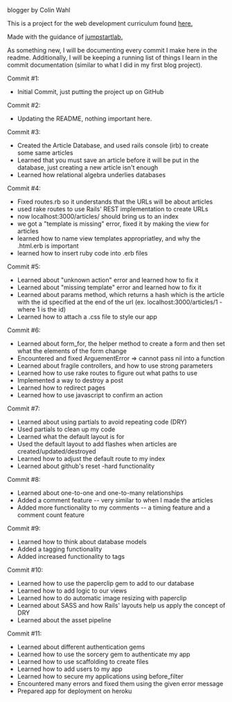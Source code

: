 blogger by Colin Wahl

This is a project for the web development curriculum found [here.](http://www.theodinproject.com/home)

Made with the guidance of [jumpstartlab.](http://tutorials.jumpstartlab.com/projects/blogger.html)

As something new, I will be documenting every commit I make here in the readme.  Additionally, I will be keeping a running list of things I learn in the commit documentation (similar to what I did in my first blog project).

Commit #1:
- Initial Commit, just putting the project up on GitHub

Commit #2:
- Updating the README, nothing important here.

Commit #3:
- Created the Article Database, and used rails console (irb) to create some same articles
- Learned that you must save an article before it will be put in the database, just creating a new article isn't enough
- Learned how relational algebra underlies databases

Commit #4:
- Fixed routes.rb so it understands that the URLs will be about articles
- used rake routes to use Rails' REST implementation to create URLs
- now localhost:3000/articles/ should bring us to an index
- we got a "template is missing" error, fixed it by making the view for articles
- learned how to name view templates appropriatley, and why the .html.erb is important
- learned how to insert ruby code into .erb files 

Commit #5:
- Learned about "unknown action" error and learned how to fix it
- Learned about "missing template" error and learned how to fix it
- Learned about params method, which returns a hash which is the article with the id specified at the end of the url (ex. localhost:3000/articles/1 - where 1 is the id)
- Learned how to attach a .css file to style our app

Commit #6:
- Learned about form_for, the helper method to create a form and then set what the elements of the form change
- Encountered and fixed ArguementError => cannot pass nil into a function
- Learned about fragile controllers, and how to use strong parameters
- Learned how to use rake routes to figure out what paths to use
- Implemented a way to destroy a post
- Learned how to redirect pages
- Learned how to use javascript to confirm an action

Commit #7:
- Learned about using partials to avoid repeating code (DRY)
- Used partials to clean up my code
- Learned what the default layout is for
- Used the default layout to add flashes when articles are created/updated/destroyed
- Learned how to adjust the default route to my index
- Learned about github's reset -hard functionality

Commit #8:
- Learned about one-to-one and one-to-many relationships
- Added a comment feature -- very similar to when I made the articles
- Added more functionality to my comments -- a timing feature and a comment count feature

Commit #9:
- Learned how to think about database models
- Added a tagging functionality
- Added increased functionality to tags

Commit #10:
- Learned how to use the paperclip gem to add to our database
- Learned how to add logic to our views
- Learned how to do automatic image resizing with paperclip
- Learned about SASS and how Rails' layouts help us apply the concept of DRY
- Learned about the asset pipeline

Commit #11:
- Learned about different authentication gems
- Learned how to use the sorcery gem to authenticate my app
- Learned how to use scaffolding to create files
- Learned how to add users to my app
- Learned how to secure my applications using before_filter
- Encountered many errors and fixed them using the given error message
- Prepared app for deployment on heroku